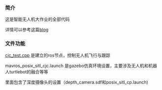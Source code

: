 ### 简介

这是智能无人机大作业的全部代码

详情可以参考这篇[blog](https://anlper.cn/2021/10/23/PX4%E6%97%A0%E4%BA%BA%E6%9C%BA-Gazebo%E4%BB%BF%E7%9C%9F%E5%AE%9E%E7%8E%B0%E7%A7%BB%E5%8A%A8%E7%89%A9%E4%BD%93%E7%9A%84%E8%B7%9F%E8%B8%AA/#%E7%A7%BB%E5%8A%A8%E5%B0%8F%E8%BD%A6%E7%9A%84%E5%AE%89%E8%A3%85)

### 文件功能

[cjc_test.cpp](./cjc_test.cpp) 是建立的ros节点，控制无人机飞行与跟踪

mavros_posix_sitl_cjc.launch 是gazebo仿真环境设置，主要涉及无人机和机器人turtlebot的融合等等

里面包含了深度摄像头的设置（depth_camera.sdf和posix_sitl_cp.launch)